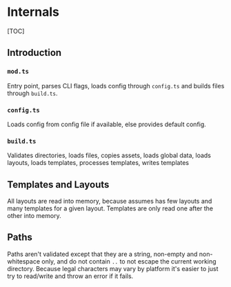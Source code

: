 # Internals

[TOC]



## Introduction

<!-- Todo: sketch flow -->

### `mod.ts`

Entry point, parses CLI flags, loads config through `config.ts` and builds files through `build.ts`.

### `config.ts`

Loads config from config file if available, else provides default config.

### `build.ts`

Validates directories, loads files, copies assets, loads global data, loads layouts, loads templates, processes templates, writes templates


## Templates and Layouts

All layouts are read into memory, because assumes has few layouts and many templates for a given layout. Templates are only read one after the other into memory.

<!-- todo: check that above is implemented correctly, no references to template that would prevent it from being GC -->


## Paths

Paths aren't validated except that they are a string, non-empty and non-whitespace only, 
and do not contain `..` to not escape the current working directory. Because legal characters may vary by platform it's easier to just try to read/write and throw an error if it fails.

<!-- todo: check that above is implemented for all paths: configPath from argument, paths from config file, paths from data properties, etc. -->
